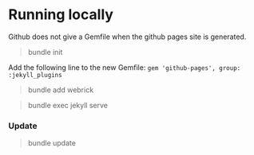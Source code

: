 # Running locally

Github does not give a Gemfile when the github pages site is generated.

> bundle init

Add the following line to the new Gemfile:
`gem 'github-pages', group: :jekyll_plugins`

> bundle add webrick

> bundle exec jekyll serve

### Update

> bundle update
